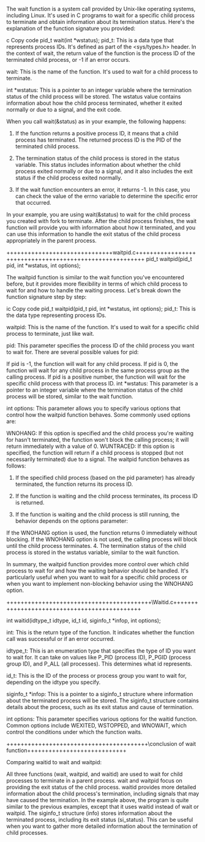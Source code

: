 The wait function is a system call provided by Unix-like operating systems, including Linux. It's used in C programs to wait for a specific child process to terminate and obtain information about its termination status. Here's the explanation of the function signature you provided:

c
Copy code
pid_t wait(int *wstatus);
pid_t: This is a data type that represents process IDs. It's defined as part of the <sys/types.h> header. In the context of wait, the return value of the function is the process ID of the terminated child process, or -1 if an error occurs.

wait: This is the name of the function. It's used to wait for a child process to terminate.

int *wstatus: This is a pointer to an integer variable where the termination status of the child process will be stored. The wstatus value contains information about how the child process terminated, whether it exited normally or due to a signal, and the exit code.

When you call wait(&status) as in your example, the following happens:

1. If the function returns a positive process ID, it means that a child process has terminated. The returned process ID is the PID of the terminated child process.

2. The termination status of the child process is stored in the status variable. This status includes information about whether the child process exited normally or due to a signal, and it also includes the exit status if the child process exited normally.

3. If the wait function encounters an error, it returns -1. In this case, you can check the value of the errno variable to determine the specific error that occurred.

In your example, you are using wait(&status) to wait for the child process you created with fork to terminate. After the child process finishes, the wait function will provide you with information about how it terminated, and you can use this information to handle the exit status of the child process appropriately in the parent process.

++++++++++++++++++++++++++++++waitpid.c++++++++++++++++++++++++++++++++++++++++++++++++++++++++
pid_t waitpid(pid_t pid, int *wstatus, int options);

 The waitpid function is similar to the wait function you've encountered before, but it provides more flexibility in terms of which child process to wait for and how to handle the waiting process. Let's break down the function signature step by step:

ic
Copy code
pid_t waitpid(pid_t pid, int *wstatus, int options);
pid_t: This is the data type representing process IDs.

waitpid: This is the name of the function. It's used to wait for a specific child process to terminate, just like wait.

pid: This parameter specifies the process ID of the child process you want to wait for. There are several possible values for pid:

If pid is -1, the function will wait for any child process.
If pid is 0, the function will wait for any child process in the same process group as the calling process.
If pid is a positive number, the function will wait for the specific child process with that process ID.
int *wstatus: This parameter is a pointer to an integer variable where the termination status of the child process will be stored, similar to the wait function.

int options: This parameter allows you to specify various options that control how the waitpid function behaves. Some commonly used options are:

WNOHANG: If this option is specified and the child process you're waiting for hasn't terminated, the function won't block the calling process; it will return immediately with a value of 0.
WUNTRACED: If this option is specified, the function will return if a child process is stopped (but not necessarily terminated) due to a signal.
The waitpid function behaves as follows:

1. If the specified child process (based on the pid parameter) has already terminated, the function returns its process ID.

2. If the function is waiting and the child process terminates, its process ID is returned.

3. If the function is waiting and the child process is still running, the behavior depends on the options parameter:

If the WNOHANG option is used, the function returns 0 immediately without blocking.
If the WNOHANG option is not used, the calling process will block until the child process terminates.
4. The termination status of the child process is stored in the wstatus variable, similar to the wait function.

In summary, the waitpid function provides more control over which child process to wait for and how the waiting behavior should be handled. It's particularly useful when you want to wait for a specific child process or when you want to implement non-blocking behavior using the WNOHANG option.

+++++++++++++++++++++++++++++++++++++++++\Waitid.c\+++++++++++++++++++++++++++++++++++++++++++++

int waitid(idtype_t idtype, id_t id, siginfo_t *infop, int options);

int: This is the return type of the function. It indicates whether the function call was successful or if an error occurred.

idtype_t: This is an enumeration type that specifies the type of ID you want to wait for. It can take on values like P_PID (process ID), P_PGID (process group ID), and P_ALL (all processes). This determines what id represents.

id_t: This is the ID of the process or process group you want to wait for, depending on the idtype you specify.

siginfo_t *infop: This is a pointer to a siginfo_t structure where information about the terminated process will be stored. The siginfo_t structure contains details about the process, such as its exit status and cause of termination.

int options: This parameter specifies various options for the waitid function. Common options include WEXITED, WSTOPPED, and WNOWAIT, which control the conditions under which the function waits.

++++++++++++++++++++++++++++++++++++++++\conclusion of wait function\++++++++++++++++++++++++++++

Comparing waitid to wait and waitpid:

All three functions (wait, waitpid, and waitid) are used to wait for child processes to terminate in a parent process.
wait and waitpid focus on providing the exit status of the child process.
waitid provides more detailed information about the child process's termination, including signals that may have caused the termination.
In the example above, the program is quite similar to the previous examples, except that it uses waitid instead of wait or waitpid. The siginfo_t structure (info) stores information about the terminated process, including its exit status (si_status). This can be useful when you want to gather more detailed information about the termination of child processes.

